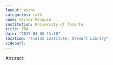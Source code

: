 ```yaml
---
layout: event
categories: talk
name: Victor Mouquin
institution: University of Toronto
title: TBA
date: "2017-04-06 11:10"
location: "Fields Institute, Stewart Library"
videourl: 
---
```

Abstract:
